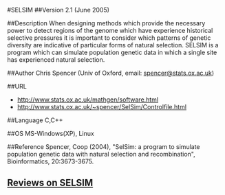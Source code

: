 #SELSIM
##Version
2.1 (June 2005)

##Description
When designing methods which provide the necessary power to detect regions of the genome which have experience historical selective pressures it is important to consider which patterns of genetic diversity are indicative of particular forms of natural selection. SELSIM is a program which can simulate population genetic data in which a single site has experienced natural selection.

##Author
Chris Spencer (Univ of Oxford, email: spencer@stats.ox.ac.uk)

##URL
* http://www.stats.ox.ac.uk/mathgen/software.html
* http://www.stats.ox.ac.uk/~spencer/SelSim/Controlfile.html

##Language
C,C++

##OS
MS-Windows(XP), Linux

##Reference
Spencer, Coop (2004), "SelSim: a program to simulate population genetic data with natural selection and recombination", Bioinformatics, 20:3673-3675.


## [Reviews on SELSIM](https://github.com/gaow/genetic-analysis-software/issues/501)
